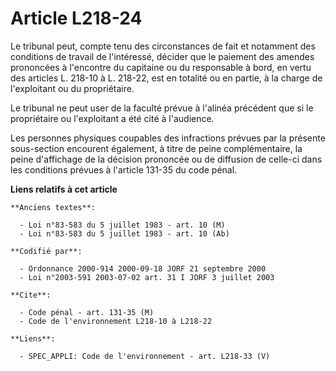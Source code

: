 # Article L218-24

Le tribunal peut, compte tenu des circonstances de fait et notamment des conditions de travail de l'intéressé, décider que le
paiement des amendes prononcées à l'encontre du capitaine ou du responsable à bord, en vertu des articles L. 218-10 à L.
218-22, est en totalité ou en partie, à la charge de l'exploitant ou du propriétaire.

Le tribunal ne peut user de la faculté prévue à l'alinéa précédent que si le propriétaire ou l'exploitant a été cité à
l'audience.

Les personnes physiques coupables des infractions prévues par la présente sous-section encourent également, à titre de peine
complémentaire, la peine d'affichage de la décision prononcée ou de diffusion de celle-ci dans les conditions prévues à
l'article 131-35 du code pénal.

**Liens relatifs à cet article**

	**Anciens textes**:

	  - Loi n°83-583 du 5 juillet 1983 - art. 10 (M)
	  - Loi n°83-583 du 5 juillet 1983 - art. 10 (Ab)

	**Codifié par**:

	  - Ordonnance 2000-914 2000-09-18 JORF 21 septembre 2000
	  - Loi n°2003-591 2003-07-02 art. 31 I JORF 3 juillet 2003

	**Cite**:

	  - Code pénal - art. 131-35 (M)
	  - Code de l'environnement L218-10 à L218-22

	**Liens**:

	  - SPEC_APPLI: Code de l'environnement - art. L218-33 (V)
